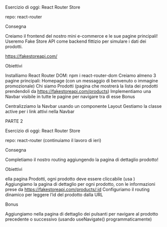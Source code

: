 Esercizio di oggi: React Router Store

repo: react-router

Consegna

Creiamo il frontend del nostro mini e-commerce e le sue pagine principali!
Useremo Fake Store API come backend fittizio per simulare i dati dei prodotti.

<https://fakestoreapi.com/>

Obiettivi

Installiamo React Router DOM: npm i react-router-dom
Creiamo almeno 3 pagine principali:
Homepage (con un messaggio di benvenuto o immagine promozionale)
Chi siamo
Prodotti (pagina che mostrerà la lista dei prodotti prendendoli da <https://fakestoreapi.com/products>)
Implementiamo una Navbar visibile in tutte le pagine per navigare tra di esse
Bonus

Centralizziamo la Navbar usando un componente Layout
Gestiamo la classe active per i link attivi nella Navbar

PARTE 2

Esercizio di oggi: React Router Store

repo: react-router (continuiamo il lavoro di ieri)

Consegna

Completiamo il nostro routing aggiungendo la pagina di dettaglio prodotto!

Obiettivi

ella pagina Prodotti, ogni prodotto deve essere cliccabile (usa <Link>)
Aggiungiamo la pagina di dettaglio per ogni prodotto, con le informazioni prese da <https://fakestoreapi.com/products/:id>
Configuriamo il routing dinamico per leggere l’id del prodotto dalla URL

Bonus

Aggiungiamo nella pagina di dettaglio dei pulsanti per navigare al prodotto precedente o successivo (usando useNavigate() programmaticamente)
